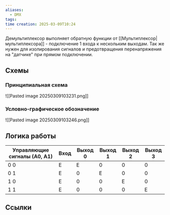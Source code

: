 ```yaml
---
aliases:
  - DMX
tags: 
time creation: 2025-03-09T10:24
---
```

Демультиплексор выполняет обратную функции от [[Мультиплексор|мультиплексора]] - подключение 1 входа к нескольким выходам. Так же нужен для изолирования сигналов и предотвращения перенапряжения на "датчике" при прямом подключении.
## Схемы

### Принципиальная схема

![[Pasted image 20250309103231.png]]
### Условно-графическое обозначение

![[Pasted image 20250309103246.png]]
## Логика работы
| Управляющие сигналы (А0, А1) | Вход | Выход 0 | Выход 1 | Выход 2 | Выход 3 |
| ---------------------------- | ---- | ------- | ------- | ------- | ------- |
| 0 0                          | Е    | Е       | 0       | 0       | 0       |
| 0 1                          | Е    | 0       | Е       | 0       | 0       |
| 1 0                          | Е    | 0       | 0       | Е       | 0       |
| 1 1                          | Е    | 0       | 0       | 0       | Е       |
## Ссылки

